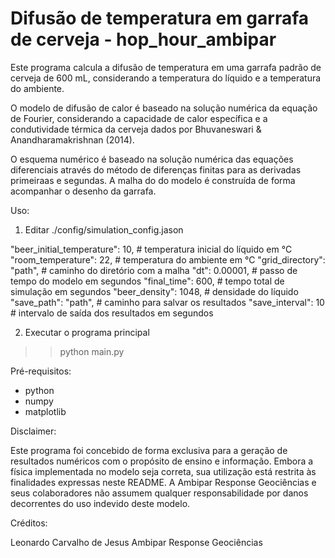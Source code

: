 # Difusão de temperatura em garrafa de cerveja - hop_hour_ambipar

Este programa calcula a difusão de temperatura em uma garrafa padrão de cerveja
de 600 mL, considerando a temperatura do líquido e a temperatura do ambiente.

O modelo de difusão de calor é baseado na solução numérica da equação de Fourier,
considerando a capacidade de calor específica e a condutividade térmica da cerveja
dados por Bhuvaneswari & Anandharamakrishnan (2014).

O esquema numérico é baseado na solução numérica das equações diferenciais através 
do método de diferenças finitas para as derivadas primeiraas e segundas. A malha do
do modelo é construída de forma acompanhar o desenho da garrafa.

Uso:

1. Editar ./config/simulation_config.jason

  "beer_initial_temperature": 10, # temperatura inicial do líquido em °C
  "room_temperature": 22,         # temperatura do ambiente em °C
  "grid_directory": "path",       # caminho do diretório com a malha 
  "dt": 0.00001,                  # passo de tempo do modelo em segundos
  "final_time":  600,             # tempo total de simulação em segundos
  "beer_density": 1048,           # densidade do líquido 
  "save_path": "path",            # caminho para salvar os resultados
  "save_interval": 10             # intervalo de saída dos resultados em segundos

  2. Executar o programa principal
  >> python main.py

  Pré-requisitos:

  * python
  * numpy
  * matplotlib

Disclaimer:

Este programa foi concebido de forma exclusiva para a geração de resultados numéricos com o propósito de ensino e informação. Embora a física implementada no modelo seja correta, sua utilização está restrita às finalidades expressas neste README. A Ambipar Response Geociências e seus colaboradores não assumem qualquer responsabilidade por danos decorrentes do uso indevido deste modelo.

Créditos:

Leonardo Carvalho de Jesus 
Ambipar Response Geociências

